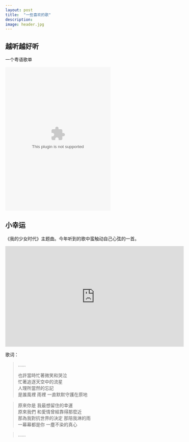 ```yaml
---
layout: post
title:  "一些喜欢的歌"
description: 
image: header.jpg
---
```


## 越听越好听

一个粤语歌单

<embed src="http://music.163.com/style/swf/widget.swf?sid=375691140&type=0&auto=1&width=310&height=430" width="330" height="450"  allowNetworking="all">


## 小幸运

《我的少女时代》主题曲。今年听到的歌中蛮触动自己心弦的一首。

<iframe width="560" height="315" src="https://www.youtube.com/embed/GCgvpwLNvtY" frameborder="0" allowfullscreen></iframe>


歌词：


> ……
> 
> 也許當時忙著微笑和哭泣  
忙著追逐天空中的流星  
人理所當然的忘記  
是誰風裡 雨裡 一直默默守護在原地  

> 原來你是 我最想留住的幸運  
原來我們 和愛情曾經靠得那麼近  
那為我對抗世界的決定 那陪我淋的雨  
一幕幕都是你 一塵不染的真心  

> ……